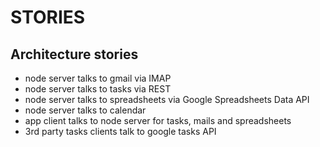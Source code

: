 STORIES
===================

Architecture stories
-------------------

- node server talks to gmail via IMAP
- node server talks to tasks via REST
- node server talks to spreadsheets via Google Spreadsheets Data API
- node server talks to calendar
- app client talks to node server for tasks, mails and spreadsheets
- 3rd party tasks clients talk to google tasks API